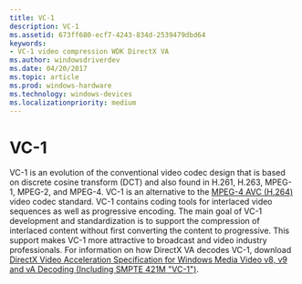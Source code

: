 ```yaml
---
title: VC-1
description: VC-1
ms.assetid: 673ff680-ecf7-4243-834d-2539479dbd64
keywords:
- VC-1 video compression WDK DirectX VA
ms.author: windowsdriverdev
ms.date: 04/20/2017
ms.topic: article
ms.prod: windows-hardware
ms.technology: windows-devices
ms.localizationpriority: medium
---
```


# VC-1


VC-1 is an evolution of the conventional video codec design that is based on discrete cosine transform (DCT) and also found in H.261, H.263, MPEG-1, MPEG-2, and MPEG-4. VC-1 is an alternative to the [MPEG-4 AVC (H.264)](mpeg-4-avc--h-264-.md) video codec standard. VC-1 contains coding tools for interlaced video sequences as well as progressive encoding. The main goal of VC-1 development and standardization is to support the compression of interlaced content without first converting the content to progressive. This support makes VC-1 more attractive to broadcast and video industry professionals. For information on how DirectX VA decodes VC-1, download [DirectX Video Acceleration Specification for Windows Media Video v8, v9 and vA Decoding (Including SMPTE 421M "VC-1")](http://go.microsoft.com/fwlink/p/?linkid=141800).

 

 






